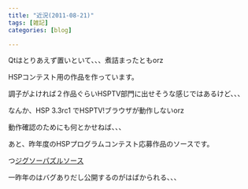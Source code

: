 ```yaml
---
title: "近況(2011-08-21)"
tags: [雑記]
categories: [blog]

---
```


Qtはとりあえず置いといて、、、煮詰まったともorz

HSPコンテスト用の作品を作っています。

調子がよければ２作品ぐらいHSPTV部門に出せそうな感じではあるけど、、、

なんか、HSP 3.3rc1 でHSPTV!ブラウザが動作しないorz

動作確認のためにも何とかせねば、、、

あと、昨年度のHSPプログラムコンテスト応募作品のソースです。

つ[ジグソーパズルソース][1]

 [1]: /hsp/source/jigsaw_puzzle.hsp

一昨年のはバグありだし公開するのがはばかられる、、、